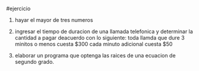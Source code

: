 #ejercicio

1. hayar el mayor de tres numeros

2. ingresar el tiempo de duracion de una llamada telefonica y determinar la cantidad a pagar deacuerdo con lo siguiente:
toda llamda que dure  3 minitos o menos cuesta $300 cada minuto adicional cuesta $50

3. elaborar un programa que optenga las raices de una ecuacion de segundo grado.

